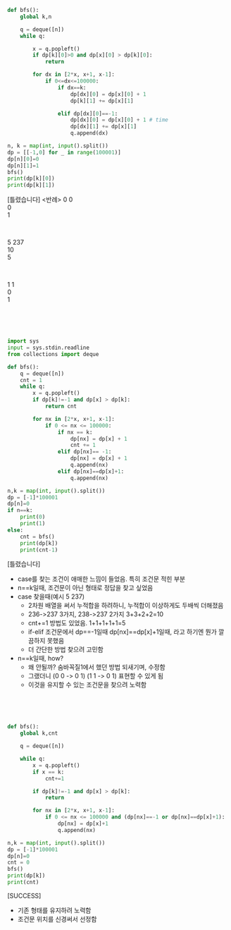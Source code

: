 ```py
def bfs():
    global k,n

    q = deque([n])
    while q:

        x = q.popleft()
        if dp[k][0]>0 and dp[x][0] > dp[k][0]:
            return

        for dx in [2*x, x+1, x-1]:
            if 0<=dx<=100000:
                if dx==k:
                    dp[dx][0] = dp[x][0] + 1
                    dp[k][1] += dp[x][1]

                elif dp[dx][0]==-1:
                    dp[dx][0] = dp[x][0] + 1 # time
                    dp[dx][1] += dp[x][1]
                    q.append(dx)

n, k = map(int, input().split())
dp = [[-1,0] for _ in range(100001)]
dp[n][0]=0
dp[n][1]=1
bfs()
print(dp[k][0])
print(dp[k][1])
```
[틀렸습니다]
<반례>
0 0   
0   
1   

<br>

5 237   
10   
5   

<br>

1 1   
0   
1   


<br>
<br>
<br>


```py
import sys
input = sys.stdin.readline
from collections import deque

def bfs():
    q = deque([n])
    cnt = 1
    while q:
        x = q.popleft()
        if dp[k]!=-1 and dp[x] > dp[k]:
            return cnt

        for nx in [2*x, x+1, x-1]:
            if 0 <= nx <= 100000:
                if nx == k:
                    dp[nx] = dp[x] + 1
                    cnt += 1
                elif dp[nx]== -1:
                    dp[nx] = dp[x] + 1
                    q.append(nx)
                elif dp[nx]==dp[x]+1:
                    q.append(nx)

n,k = map(int, input().split())
dp = [-1]*100001
dp[n]=0
if n==k:
    print(0)
    print(1)
else:
    cnt = bfs()
    print(dp[k])
    print(cnt-1)
```
[틀렸습니다]
- case를 찾는 조건이 애매한 느낌이 들었음. 특히 조건문 적힌 부분
- n==k일때, 조건문이 아닌 형태로 정답을 찾고 싶었음
- case 찾을때(예시 5 237)
  - 2차원 배열을 써서 누적합을 하려하니, 누적합이 이상하게도 두배씩 더해졌음
  - 236->237 3가지, 238->237 2가지 3+3+2+2=10
  - cnt+=1 방법도 있었음. 1+1+1+1+1=5
  - if-elif 조건문에서 dp==-1일때 dp[nx]==dp[x]+1일때, 라고 하기엔 뭔가 깔끔하지 못했음
  - 더 간단한 방법 찾으려 고민함
- n==k일때, how?
  - 왜 안될까? 숨바꼭질1에서 했던 방법 되새기며, 수정함
  - 그랬더니 (0 0 -> 0 1)   (1 1 -> 0 1) 표현할 수 있게 됨
  - 이것을 유지할 수 있는 조건문을 찾으려 노력함

<br> 
<br> 
<br> 

```py
def bfs():
    global k,cnt

    q = deque([n])

    while q:
        x = q.popleft()
        if x == k:
            cnt+=1

        if dp[k]!=-1 and dp[x] > dp[k]:
            return

        for nx in [2*x, x+1, x-1]:
            if 0 <= nx <= 100000 and (dp[nx]==-1 or dp[nx]==dp[x]+1):
                dp[nx] = dp[x]+1
                q.append(nx)

n,k = map(int, input().split())
dp = [-1]*100001
dp[n]=0
cnt = 0
bfs()
print(dp[k])
print(cnt)
```
[SUCCESS]
- 기존 형태를 유지하려 노력함
- 조건문 위치를 신경써서 선정함
